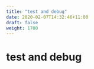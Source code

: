 ```yaml
---
title: "test and debug"
date: 2020-02-07T14:32:46+11:00
draft: false
weight: 1700
---
```


# test and debug
